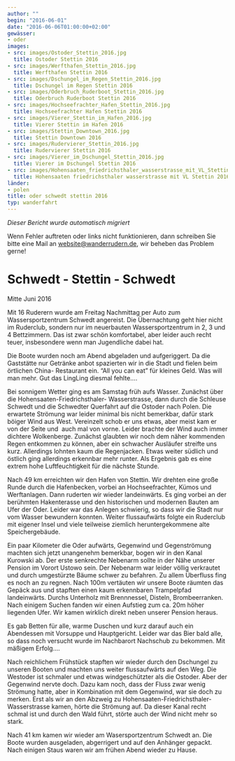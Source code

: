 ```yaml
---
author: ""
begin: "2016-06-01"
date: "2016-06-06T01:00:00+02:00"
gewässer:
- oder
images:
- src: images/Ostoder_Stettin_2016.jpg
  title: Ostoder Stettin 2016
- src: images/Werfthafen_Stettin_2016.jpg
  title: Werfthafen Stettin 2016
- src: images/Dschungel_im_Regen_Stettin_2016.jpg
  title: Dschungel im Regen Stettin 2016
- src: images/Oderbruch_Ruderboot_Stettin_2016.jpg
  title: Oderbruch Ruderboot Stettin 2016
- src: images/Hochseefrachter_Hafen_Stettin_2016.jpg
  title: Hochseefrachter Hafen Stettin 2016
- src: images/Vierer_Stettin_im_Hafen_2016.jpg
  title: Vierer Stettin im Hafen 2016
- src: images/Stettin_Downtown_2016.jpg
  title: Stettin Downtown 2016
- src: images/Rudervierer_Stettin_2016.jpg
  title: Rudervierer Stettin 2016
- src: images/Vierer_im_Dschungel_Stettin_2016.jpg
  title: Vierer im Dschungel Stettin 2016
- src: images/Hohensaaten_friedrichsthaler_wasserstrasse_mit_VL_Stettin_2016.jpg
  title: Hohensaaten friedrichsthaler wasserstrasse mit VL Stettin 2016
länder:
- polen
title: oder schwedt stettin 2016
typ: wanderfahrt
---
```



*Dieser Bericht wurde automatisch migriert*

Wenn Fehler auftreten oder links nicht funktionieren, dann schreiben Sie bitte eine Mail an website@wanderrudern.de, wir beheben das Problem gerne!



# Schwedt - Stettin - Schwedt


Mitte Juni 2016

Mit 16 Ruderern wurde am Freitag Nachmittag per Auto zum Wassersportzentrum Schwedt angereist. Die Übernachtung geht hier nicht im Ruderclub, sondern nur im neuerbauten Wassersportzentrum in 2, 3 und 4 Bettzimmern. Das ist zwar schön komfortabel, aber leider auch recht teuer, insbesondere wenn man Jugendliche dabei hat.

Die Boote wurden noch am Abend abgeladen und aufgeriggert. Da die Gaststätte nur Getränke anbot spazierten wir in die Stadt und fielen beim örtlichen China- Restaurant ein. “All you can eat” für kleines Geld. Was will man mehr. Gut das LingLing diesmal fehlte....

Bei sonnigem Wetter ging es am Samstag früh aufs Wasser. Zunächst über die Hohensaaten-Friedrichsthaler- Wasserstrasse, dann durch die Schleuse Schwedt und die Schwedter Querfahrt auf die Ostoder nach Polen. Die erwartete Strömung war leider minimal bis nicht bemerkbar, dafür stark böiger Wind aus West. Vereinzelt schob er uns etwas, aber meist kam er von der Seite und  auch mal von vorne. Leider brachte der Wind auch immer dichtere Wolkenberge. Zunächst glaubten wir noch dem näher kommenden Regen entkommen zu können, aber ein schwacher Ausläufer streifte uns kurz. Allerdings lohnten kaum die Regenjacken. Etwas weiter südlich und östlich ging allerdings erkennbar mehr runter. Als Ergebnis gab es eine extrem hohe Luftfeuchtigkeit für die nächste Stunde.

Nach 49 km erreichten wir den Hafen von Stettin. Wir drehten eine große Runde durch die Hafenbecken, vorbei an Hochseefrachter, Kümos und Werftanlagen. Dann ruderten wir wieder landeinwärts. Es ging vorbei an der berühmten Hakenterasse und den historischen und modernen Bauten am Ufer der Oder. Leider war das Anlegen schwierig, so dass wir die Stadt nur vom Wasser bewundern konnten. Weiter flussaufwärts folgte ein Ruderclub mit eigener Insel und viele teilweise ziemlich heruntergekommene alte Speichergebäude.

Ein paar Kilometer die Oder aufwärts, Gegenwind und Gegenströmung machten sich jetzt unangenehm bemerkbar, bogen wir in den Kanal Kurowski ab. Der erste senkrechte Nebenarm sollte in der Nähe unserer Pension im Vorort Ustowo sein. Der Nebenarm war leider völlig verkrautet und durch umgestürzte Bäume schwer zu befahren. Zu allem Überfluss fing es noch an zu regnen. Nach 100m vertäuten wir unsere Boote räumten das Gepäck aus und stapften einen kaum erkennbaren Trampelpfad landeinwärts. Durchs Unterholz mit Brennnessel, Disteln, Brombeerranken. Nach einigem Suchen fanden wir einen Aufstieg zum ca. 20m höher liegenden Ufer. Wir kamen wirklich direkt neben unserer Pension heraus.

Es gab Betten für alle, warme Duschen und kurz darauf auch ein Abendessen mit Vorsuppe und Hauptgericht. Leider war das Bier bald alle, so dass noch versucht wurde im Nachbarort Nachschub zu bekommen. Mit mäßigem Erfolg....

Nach reichlichem Frühstück stapften wir wieder durch den Dschungel zu unseren Booten und machten uns weiter flussaufwärts auf den Weg. Die Westoder ist schmaler und etwas windgeschützter als die Ostoder. Aber der Gegenwind nervte doch. Dazu kam noch, dass der Fluss zwar wenig Strömung hatte, aber in Kombination mit dem Gegenwind, war sie doch zu merken. Erst als wir an den Abzweig zu Hohensaaten-Friedrichsthaler- Wasserstrasse kamen, hörte die Strömung auf. Da dieser Kanal recht schmal ist und durch den Wald führt, störte auch der Wind nicht mehr so stark.

Nach 41 km kamen wir wieder am Wasersportzentrum Schwedt an. Die Boote wurden ausgeladen, abgerrigert und auf den Anhänger gepackt. Nach einigen Staus waren wir am frühen Abend wieder zu Hause.
